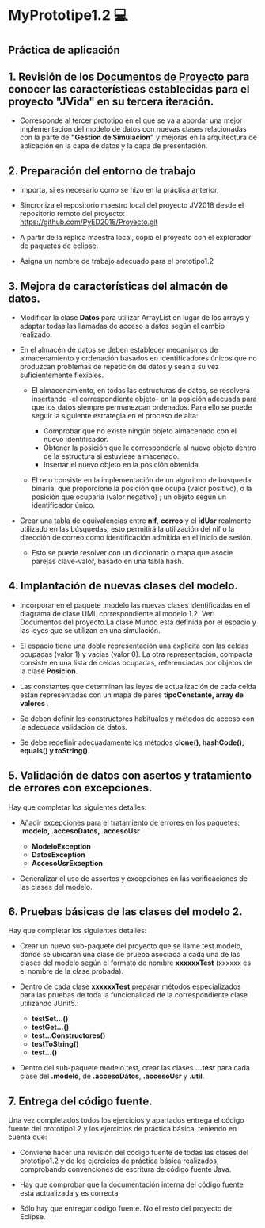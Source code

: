 # MyPrototipe1.2 :computer:

## Práctica de aplicación


## 1. Revisión de los [Documentos de Proyecto](https://moodle.iescierva.net/mod/folder/view.php?id=26072) para conocer las características establecidas para el proyecto "JVida" en su tercera iteración.
- Corresponde al tercer prototipo en el que se va a abordar una mejor implementación del modelo de datos con nuevas clases relacionadas con la parte de <b>"Gestion de Simulacion"</b> y mejoras en la arquitectura de aplicación en la capa de datos y la capa de presentación.

## 2. Preparación del entorno de trabajo
- Importa, si es necesario como se hizo en la práctica anterior,

- Sincroniza el repositorio maestro local del proyecto JV2018 desde el repositorio remoto del proyecto: https://github.com/PyED2018/Proyecto.git

- A partir de la replica maestra local, copia el proyecto con el explorador de paquetes de eclipse.

- Asigna un nombre de trabajo adecuado para el prototipo1.2

## 3. Mejora de características del almacén de datos.

- Modificar la clase <b>Datos</b> para utilizar ArrayList en lugar de los arrays y adaptar todas las llamadas de acceso a datos según el cambio realizado.

- En el almacén de datos se deben establecer mecanismos de almacenamiento y ordenación basados en identificadores únicos que no produzcan problemas de repetición de datos y sean a su vez suficientemente flexibles.

    - El almacenamiento, en todas las estructuras de datos, se resolverá insertando -el correspondiente objeto- en la posición adecuada para que los datos siempre permanezcan ordenados. Para ello se puede seguir la siguiente estrategia en el proceso de alta: 
      - Comprobar que no existe ningún objeto almacenado con el nuevo identificador.
      - Obtener la posición que le correspondería al nuevo objeto dentro de la estructura si estuviese almacenado.
      - Insertar el nuevo objeto en la posición obtenida.
      
    - El reto consiste en la implementación de un algoritmo de  búsqueda binaria. que proporcione la posición que ocupa (valor positivo), o la posición que ocuparía (valor negativo) ; un objeto según un identificador único.
 - Crear una tabla de equivalencias entre <b>nif</b>, <b>correo</b> y el <b>idUsr</b> realmente utilizado en las búsquedas; esto permitirá la utilización del nif o la dirección de correo como  identificación admitida en el inicio de sesión. 
    - Esto se puede resolver con un diccionario o mapa que asocie parejas clave-valor, basado en una tabla hash. 
    
## 4. Implantación de nuevas clases del modelo.
- Incorporar en el paquete .modelo las nuevas clases identificadas en el diagrama de clase UML correspondiente al modelo 1.2. Ver: Documentos del proyecto.La clase Mundo está definida por el espacio y las leyes que se utilizan en una simulación.

- El espacio tiene una doble representación una explicita con las celdas ocupadas (valor 1) y vacias (valor 0). La otra representación, compacta consiste en una lista de celdas ocupadas, referenciadas por objetos de la clase <b>Posicion</b>.

- Las constantes que determinan las leyes de actualización de cada celda están representadas con un mapa de pares <b>tipoConstante, array de valores </b>.  

- Se deben definir los constructores habituales y métodos de acceso con la adecuada validación de datos.

- Se debe redefinir adecuadamente los métodos <b>clone(), hashCode(), equals() y toString()</b>.

## 5. Validación de datos con asertos y tratamiento de errores con excepciones.

Hay que completar los siguientes detalles:

- Añadir excepciones para el tratamiento de errores en los paquetes:  <b>.modelo, .accesoDatos, .accesoUsr</b>

    - <b>ModeloException
    - DatosException
    - AccesoUsrException</b>
- Generalizar el uso de assertos y excepciones en las verificaciones de las clases del modelo.

## 6. Pruebas básicas de las clases del modelo 2.

Hay que completar los siguientes detalles:

- Crear un nuevo sub-paquete del proyecto que se llame test.modelo, donde se ubicarán una clase de prueba asociada a cada una de las clases del modelo según el formato de nombre <b>xxxxxxTest</b>   (xxxxxx es el nombre de la clase probada). 

- Dentro de cada clase <b>xxxxxxTest</b>,preparar métodos especializados para las pruebas de toda la funcionalidad de la correspondiente clase  utilizando JUnit5.:

  - <b>testSet...()
  - testGet...()
  - test...Constructores()
  - testToString()
  - test...()</b>
  
- Dentro del sub-paquete modelo.test, crear las clases <b>...test</b> para cada clase del <b>.modelo</b>, de <b>.accesoDatos</b>, <b>.accesoUsr</b> y <b>.util</b>.

## 7. Entrega del código fuente.

Una vez completados todos los ejercicios y apartados entrega el código fuente del prototipo1.2 y los ejercicios de práctica básica, teniendo en cuenta que:

- Conviene hacer una revisión del código fuente de todas las clases del prototipo1.2 y de los ejercicios de práctica básica realizados, comprobando convenciones de escritura de código fuente Java.

- Hay que comprobar que la documentación interna del código fuente está actualizada y es correcta. 

- Sólo hay que entregar código fuente. No el resto del proyecto de Eclipse.
